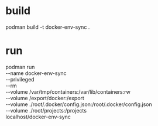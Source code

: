 # build
podman build -t docker-env-sync .

# run
podman run \
--name docker-env-sync \
--privileged \
--rm \
--volume /var/tmp/containers:/var/lib/containers:rw \
--volume /export/docker:/export \
--volume ./root/.docker/config.json:/root/.docker/config.json \
--volume ./root/projects:/projects \
localhost/docker-env-sync
